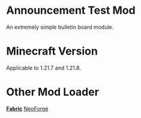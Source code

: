 Announcement Test Mod
=======
An extremely simple bulletin board module.

Minecraft Version
=======
Applicable to 1.21.7 and 1.21.8.

Other Mod Loader
===========
**[Fabric](https://github.com/Redstone2337/AnnouncementTestMod-fabric-1.21.7)**
[NeoForge](https://github.com/Redstone2337/AnnouncementTestMod-neoforge-1.21.7)
